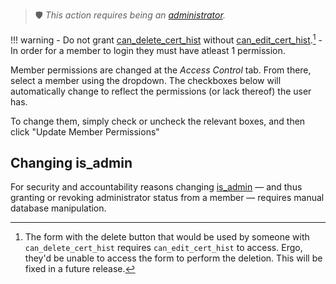 > 🛡️ *This action requires being an [administrator](../guides/permissions.md#is_admin).*

!!! warning
    - Do not grant [can_delete_cert_hist](../guides/permissions.md) without [can_edit_cert_hist](../guides/permissions.md).[^1]
    - In order for a member to login they must have atleast 1 permission.

Member permissions are changed at the *Access Control* tab. From there, select a member using the dropdown. The checkboxes below will automatically change to reflect the permissions (or lack thereof) the user has.

To change them, simply check or uncheck the relevant boxes, and then click "Update Member Permissions"

## Changing is_admin
For security and accountability reasons changing [is_admin](../guides/permissions.md#is_admin) — and thus granting or revoking administrator status from a member — requires manual database manipulation.

[^1]: The form with the delete button that would be used by someone with `can_delete_cert_hist` requires `can_edit_cert_hist` to access. Ergo, they'd be unable to access the form to perform the deletion. This will be fixed in a future release.